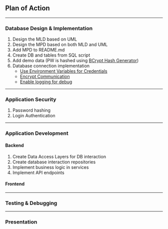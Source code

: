 ## Plan of Action

----
### Database Design & Implementation
1. Design the MLD based on UML
2. Design the MPD based on both MLD and UML
3. Add MPD to README.md
4. Create DB and tables from SQL script
5. Add demo data (PW is hashed using [BCrypt Hash Generator](https://bcrypt-generator.com/))
6. Database connection implementation
   * [Use Environment Variables for Credentials](https://github.com/Watch-Me-Fly/OC-PayMyBuddy/commit/fe99e70e608a273a55e737c253ca8201966bedba)
   * [Encrypt Communication](https://github.com/Watch-Me-Fly/OC-PayMyBuddy/commit/141a9179a398023b4608f7f26ed7ffc37d874817)
   * [Enable logging for debug](https://github.com/Watch-Me-Fly/OC-PayMyBuddy/commit/9557a8d28061ceec621ef800a2f093cfbd08585f)
----
### Application Security
1. Password hashing
2. Login Authentication
----
### Application Development
#### Backend
1. Create Data Access Layers for DB interaction
2. Create database interaction repositories
3. Implement business logic in services
4. Implement API endpoints
#### Frontend

----
### Testing & Debugging

----
### Presentation